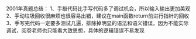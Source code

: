 2001年真题总结：
1、手敲代码比手写代码多了调试机会，所以输入输出更加美观
2、手动垃圾回收很麻烦也很容易出错，建议在main函数return前进行指针的回收
3、手写完代码一定要多测试几遍，排除掉明显的语法和语义错误，因为不能实际调试，阅卷老师也只能看大致思想，具体的逻辑错误不易发现